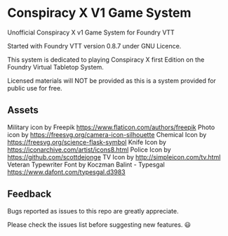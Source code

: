 
# Conspiracy X V1 Game System 

Unofficial Conspiracy X v1 Game System for Foundry VTT

Started with Foundry VTT version 0.8.7 under GNU Licence.

This system is dedicated to playing Conspiracy X first Edition on the Foundry Virtual Tabletop System.

Licensed materials will NOT be provided as this is a system provided for public use for free.

## Assets

Military icon by Freepik https://www.flaticon.com/authors/freepik
Photo icon by https://freesvg.org/camera-icon-silhouette
Chemical Icon by https://freesvg.org/science-flask-symbol
Knife Icon by https://iconarchive.com/artist/icons8.html
Police Icon by https://github.com/scottdejonge
TV Icon by http://simpleicon.com/tv.html
Veteran Typewriter Font by Koczman Balint - Typesgal https://www.dafont.com/typesgal.d3983


## Feedback

Bugs reported as issues to this repo are greatly appreciate.

Please check the issues list before suggesting new features. :smiley:
